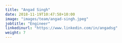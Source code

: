 ```yaml
---
title: "Angad Singh"
date: 2018-11-19T10:47:58+10:00
image: "images/team/angad-singh.jpeg"
jobtitle: "Engineer"
linkedinurl: "https://www.linkedin.com/in/angadsg"
weight: 7
---
```

